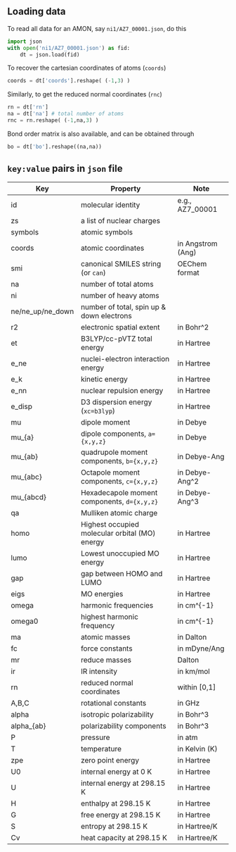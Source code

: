 

## Loading data

To read all data for an AMON, say `ni1/AZ7_00001.json`, do this

```python
import json
with open('ni1/AZ7_00001.json') as fid:
    dt = json.load(fid)
```

To recover the cartesian coordinates of atoms (`coords`)
```python
coords = dt['coords'].reshape( (-1,3) )
```

Similarly, to get the reduced normal coordinates (`rnc`)

```python
rn = dt['rn']
na = dt['na'] # total number of atoms
rnc = rn.reshape( (-1,na,3) )
```

Bond order matrix is also available, and can be obtained through
```python
bo = dt['bo'].reshape((na,na))
```


## `key:value` pairs in `json` file

| Key              | Property                                       | Note              |
|------------------|------------------------------------------------|-------------------|
| id               | molecular identity                             | e.g., AZ7_00001   |
| zs               | a list of nuclear charges                      |                   |
| symbols          | atomic symbols                                 |                   |
| coords           | atomic coordinates                             | in Angstrom (Ang) |
| smi              | canonical SMILES string (or `can`)             | OEChem format     |
| na               | number of total atoms                          |                   |
| ni               | number of heavy atoms                          |                   |
| ne/ne_up/ne_down | number of total, spin up & down electrons      |                   |
| r2               | electronic spatial extent                      | in Bohr^2         |
| et               | B3LYP/cc-pVTZ total energy                     | in Hartree        |
| e_ne             | nuclei-electron interaction energy             | in Hartree        |
| e_k              | kinetic energy                                 | in Hartree        |
| e_nn             | nuclear repulsion energy                       | in Hartree        |
| e_disp           | D3 dispersion energy (`xc=b3lyp`)              | in Hartree        |
| mu               | dipole moment                                  | in Debye          |
| mu_{a}           | dipole components, `a={x,y,z}`                 | in Debye          |
| mu_{ab}          | quadrupole moment components, `b={x,y,z}`      | in Debye-Ang      |
| mu_{abc}         | Octapole moment components, `c={x,y,z}`        | in Debye-Ang^2    |
| mu_{abcd}        | Hexadecapole moment components, `d={x,y,z}`    | in Debye-Ang^3    |
| qa               | Mulliken atomic charge                         |                   |
| homo             | Highest occupied molecular orbital (MO) energy | in Hartree        |
| lumo             | Lowest unoccupied MO energy                    | in Hartree        |
| gap              | gap between HOMO and LUMO                      | in Hartree        |
| eigs             | MO energies                                    | in Hartree        |
| omega            | harmonic frequencies                           | in cm^{-1}        |
| omega0           | highest harmonic frequency                     | in cm^{-1}        |
| ma               | atomic masses                                  | in Dalton         |
| fc               | force constants                                | in mDyne/Ang      |
| mr               | reduce masses                                  | Dalton            |
| ir               | IR intensity                                   | in km/mol         |
| rn               | reduced normal coordinates                     | within [0,1]      |
| A,B,C            | rotational constants                           | in GHz            |
| alpha            | isotropic polarizability                       | in Bohr^3         |
| alpha_{ab}       | polarizability components                      | in Bohr^3         |
| P                | pressure                                       | in atm            |
| T                | temperature                                    | in Kelvin (K)     |
| zpe              | zero point energy                              | in Hartree        |
| U0               | internal energy at 0 K                         | in Hartree        |
| U                | internal energy at 298.15 K                    | in Hartree        |
| H                | enthalpy at 298.15 K                           | in Hartree        |
| G                | free energy at 298.15 K                        | in Hartree        |
| S                | entropy at 298.15 K                            | in Hartree/K      |
| Cv               | heat capacity at 298.15 K                      | in Hartree/K      |


